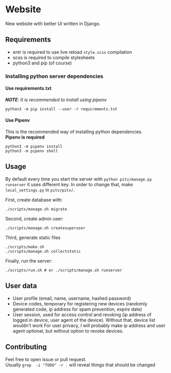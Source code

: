 # Website
New website with better UI written in Django.

## Requirements
- entr is required to use live reload `style.scss` compilation
- scss is required to compile stylesheets
- python3 and pip (of course)

### Installing python server dependencies
#### Use requirements.txt
_**NOTE**: It is recommended to install using pipenv_
```
python3 -m pip install --user -r requirements.txt
```
#### Use Pipenv
This is the recommended way of installing python dependencies.  
__Pipenv is required__
```
python3 -m pipenv install
python3 -m pipenv shell
```

## Usage
By default every time you start the server with `python pitv/manage.py runserver` it uses different key. In order to change that, make `local_settings.py` in `pitv/pitv/`.

First, create database with:
```
./scripts/manage.sh migrate
```
Second, create admin user:
```
./scripts/manage.sh createsuperuser
```
Third, generate static files
```
./scripts/make.sh
./scripts/manage.sh collectstatic
```
Finally, run the server:
```
./scripts/run.sh # or ./scripts/manage.sh runserver
```

## User data
- User profile (email, name, username, hashed password)
- Device codes, temporary for registering new devices (randomly generated code, ip address for spam prevention, expire date)
- User session, used for access control and revoking (ip address of logged in device, user agent of the device). Without that, device list wouldn't work
For user privacy, I will probably make ip address and user agent optional, but without option to revoke devices.

## Contributing
Feel free to open issue or pull request.  
Usually `grep  -i "TODO" -r .` will reveal things that should be changed
